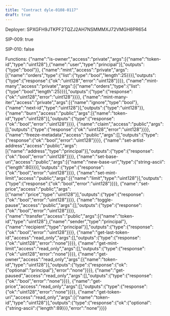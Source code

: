 ```yaml
---
title: "Contract dyle-0108-0117"
draft: true
---
```

Deployer: SPXGFH9JTKPF2TQZJ2AH7NSMMMXJ72VMGH8PR654

SIP-009: true

SIP-010: false

Functions:
{"name":"is-owner","access":"private","args":[{"name":"token-id","type":"uint128"},{"name":"user","type":"principal"}],"outputs":{"type":"bool"}}, {"name":"mint","access":"private","args":[{"name":"orders","type":{"list":{"type":"bool","length":25}}}],"outputs":{"type":{"response":{"ok":"uint128","error":"uint128"}}}}, {"name":"mint-many","access":"private","args":[{"name":"orders","type":{"list":{"type":"bool","length":25}}}],"outputs":{"type":{"response":{"ok":"uint128","error":"uint128"}}}}, {"name":"mint-many-iter","access":"private","args":[{"name":"ignore","type":"bool"},{"name":"next-id","type":"uint128"}],"outputs":{"type":"uint128"}}, {"name":"burn","access":"public","args":[{"name":"token-id","type":"uint128"}],"outputs":{"type":{"response":{"ok":"bool","error":"uint128"}}}}, {"name":"claim","access":"public","args":[],"outputs":{"type":{"response":{"ok":"uint128","error":"uint128"}}}}, {"name":"freeze-metadata","access":"public","args":[],"outputs":{"type":{"response":{"ok":"bool","error":"uint128"}}}}, {"name":"set-artist-address","access":"public","args":[{"name":"address","type":"principal"}],"outputs":{"type":{"response":{"ok":"bool","error":"uint128"}}}}, {"name":"set-base-uri","access":"public","args":[{"name":"new-base-uri","type":{"string-ascii":{"length":80}}}],"outputs":{"type":{"response":{"ok":"bool","error":"uint128"}}}}, {"name":"set-mint-limit","access":"public","args":[{"name":"limit","type":"uint128"}],"outputs":{"type":{"response":{"ok":"bool","error":"uint128"}}}}, {"name":"set-price","access":"public","args":[{"name":"price","type":"uint128"}],"outputs":{"type":{"response":{"ok":"bool","error":"uint128"}}}}, {"name":"toggle-pause","access":"public","args":[],"outputs":{"type":{"response":{"ok":"bool","error":"uint128"}}}}, {"name":"transfer","access":"public","args":[{"name":"token-id","type":"uint128"},{"name":"sender","type":"principal"},{"name":"recipient","type":"principal"}],"outputs":{"type":{"response":{"ok":"bool","error":"uint128"}}}}, {"name":"get-last-token-id","access":"read_only","args":[],"outputs":{"type":{"response":{"ok":"uint128","error":"none"}}}}, {"name":"get-mint-limit","access":"read_only","args":[],"outputs":{"type":{"response":{"ok":"uint128","error":"none"}}}}, {"name":"get-owner","access":"read_only","args":[{"name":"token-id","type":"uint128"}],"outputs":{"type":{"response":{"ok":{"optional":"principal"},"error":"none"}}}}, {"name":"get-paused","access":"read_only","args":[],"outputs":{"type":{"response":{"ok":"bool","error":"none"}}}}, {"name":"get-price","access":"read_only","args":[],"outputs":{"type":{"response":{"ok":"uint128","error":"none"}}}}, {"name":"get-token-uri","access":"read_only","args":[{"name":"token-id","type":"uint128"}],"outputs":{"type":{"response":{"ok":{"optional":{"string-ascii":{"length":89}}},"error":"none"}}}}
